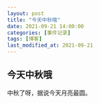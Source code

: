 ```yaml
---
layout: post
title: "今天中秋哦"
date: 2021-09-21 14:00:00
categories: [事件记录]
tags: [博客]
last_modified_at: 2021-09-21
---
```


## 今天中秋哦
中秋了呀，据说今天月亮最圆。
<!-- 你知道吗，我爱你像是一辆开往没有目的地的车，一直往前，却不知前方如何 -->
